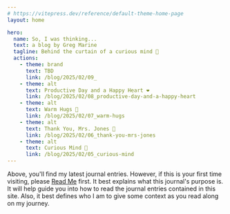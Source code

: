 ```yaml
---
# https://vitepress.dev/reference/default-theme-home-page
layout: home

hero:
  name: So, I was thinking...
  text: a blog by Greg Marine
  tagline: Behind the curtain of a curious mind 🤔
  actions:
    - theme: brand
      text: TBD
      link: /blog/2025/02/09_
    - theme: alt
      text: Productive Day and a Happy Heart ❤️
      link: /blog/2025/02/08_productive-day-and-a-happy-heart
    - theme: alt
      text: Warm Hugs 🤗
      link: /blog/2025/02/07_warm-hugs
    - theme: alt
      text: Thank You, Mrs. Jones 🤗
      link: /blog/2025/02/06_thank-you-mrs-jones
    - theme: alt
      text: Curious Mind 🤔
      link: /blog/2025/02/05_curious-mind
---
```


Above, you'll find my latest journal entries. However, if this is your first time visiting, please [Read Me](read-me) first. It best explains what this journal's purpose is. It will help guide you into how to read the journal entries contained in this site. Also, it best defines who I am to give some context as you read along on my journey.